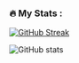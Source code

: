 <!--
### Hi there 👋

**tomas-fryza/tomas-fryza** is a ✨ _special_ ✨ repository because its `README.md` (this file) appears on your GitHub profile.

Here are some ideas to get you started:

- 🔭 I’m currently working on ...
- 🌱 I’m currently learning ...
- 👯 I’m looking to collaborate on ...
- 🤔 I’m looking for help with ...
- 💬 Ask me about ...
- 📫 How to reach me: ...
- 😄 Pronouns: ...
- ⚡ Fun fact: ...
-->

### :fire: My Stats :

[![GitHub Streak](http://github-readme-streak-stats.herokuapp.com?user=tomas-fryza)](https://git.io/streak-stats)

![GitHub stats](https://github-readme-stats.vercel.app/api?username=tomas-fryza&show_icons=true&theme=radical)

<!--
[![Top Langs](https://github-readme-stats.vercel.app/api/top-langs/?username=tomas-fryza&layout=compact)](https://github.com/anuraghazra/github-readme-stats)
-->
